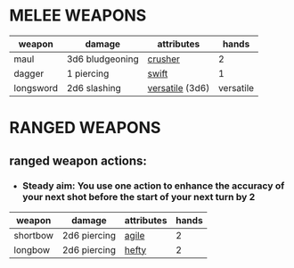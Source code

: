 # MELEE WEAPONS
| weapon | damage | attributes | hands |
| --- | --- | --- | --- |
| maul | 3d6 bludgeoning | [crusher](attributes/crusher.md) | 2 |
| dagger | 1 piercing | [swift](attributes/swift.md) | 1 |
| longsword | 2d6 slashing | [versatile](versatile.md) (3d6) | versatile |
# RANGED WEAPONS

## ranged weapon actions:

* ### Steady aim: You use one action to enhance the accuracy of your next shot before the start of your next turn by 2
  
| weapon | damage | attributes | hands |
| --- | --- | --- | --- |
| shortbow | 2d6 piercing | [agile](agile.md) | 2 |
| longbow | 2d6 piercing | [hefty](hefty.md) | 2 |
